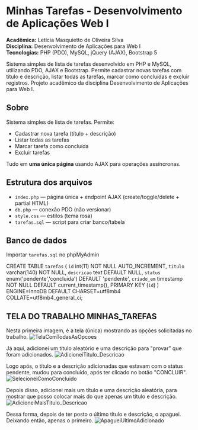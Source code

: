 # Minhas Tarefas - Desenvolvimento de Aplicações Web I

**Acadêmica:** Letícia Masquietto de Oliveira Silva  
**Disciplina:** Desenvolvimento de Aplicações para Web I  
**Tecnologias:** PHP (PDO), MySQL, jQuery (AJAX), Bootstrap 5

Sistema simples de lista de tarefas desenvolvido em PHP e MySQL, utilizando PDO, AJAX e Bootstrap. Permite cadastrar novas tarefas com título e descrição, listar todas as tarefas, marcar como concluídas e excluir registros. Projeto acadêmico da disciplina Desenvolvimento de Aplicações para Web I.

## Sobre
Sistema simples de lista de tarefas. Permite:
- Cadastrar nova tarefa (título + descrição)
- Listar todas as tarefas
- Marcar tarefa como concluída
- Excluir tarefas

Tudo em **uma única página** usando AJAX para operações assíncronas.

## Estrutura dos arquivos
- `index.php` — página única + endpoint AJAX (create/toggle/delete + partial HTML)
- `db.php` — conexão PDO (não versionar)
- `style.css` — estilos (tema rosa)
- `tarefas.sql` — script para criar banco/tabela

## Banco de dados
Importar `tarefas.sql` no phpMyAdmin 

CREATE TABLE `tarefas` (
  `id` int(11) NOT NULL AUTO_INCREMENT,
  `titulo` varchar(140) NOT NULL,
  `descricao` text DEFAULT NULL,
  `status` enum('pendente','concluida') DEFAULT 'pendente',
  `criado_em` timestamp NOT NULL DEFAULT current_timestamp(),
  PRIMARY KEY (`id`)
) ENGINE=InnoDB DEFAULT CHARSET=utf8mb4 COLLATE=utf8mb4_general_ci;

## TELA DO TRABALHO MINHAS_TAREFAS

Nesta primeira imagem, é a tela (única) mostrando as opções solicitadas no trabalho.
![TelaComTodasAsOpcoes](https://github.com/user-attachments/assets/63184d32-2fd1-4d3f-a823-8eb2e6d06bab)

Já aqui, adicionei um título aleatório e uma descrição para "provar" que foram adicionados.
![AdicioneiTitulo_Descricao](https://github.com/user-attachments/assets/78922d11-9510-425d-b419-fa1fa5f36e9a)

Logo após, o título e a descrição adicionadas que estavam com o status pendente, mudou para concluído, após ter clicado no botão "CONCLUIR".
![SelecioneiComoConcluido](https://github.com/user-attachments/assets/eca9226f-2560-4e02-bb9e-39bcbefeca7b)

Depois disso, adicionei mais um título e uma descrição aleatória, para mostrar que posso colocar mais do que apenas um título e descrição.
![AdicioneiMaisTitulo_Descricao](https://github.com/user-attachments/assets/b6e8bde2-c038-4fc7-b60e-d3885ba3af64)

Dessa forma, depois de ter posto o último título e descrição, o apaguei. Deixando então, apenas o primeiro.
![ApagueiUltimoAdicionado](https://github.com/user-attachments/assets/0e455bf1-69e7-43cf-b057-14484ec39232)






